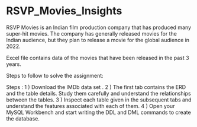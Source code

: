 # RSVP_Movies_Insights

RSVP Movies is an Indian film production company that has produced many super-hit movies. The company has generally released movies for the Indian audience, but they plan to release a movie for the global audience in 2022.


Excel file contains data of the movies that have been released in the past 3 years.

Steps to follow to solve the assignment:


Steps : 
1 ) Download the IMDb data set .
2 ) The first tab contains the ERD and the table details. Study them carefully and understand the relationships between the tables.
3 ) Inspect each table given in the subsequent tabs and understand the features associated with each of them.
4 ) Open your MySQL Workbench and start writing the DDL and DML commands to create the database.
